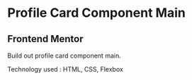 # Profile Card Component Main

## Frontend Mentor

Build out profile card component main.

Technology used : HTML, CSS, Flexbox
